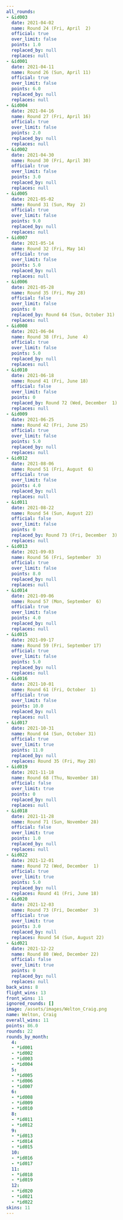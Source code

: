 ```yaml
---
all_rounds:
- &id003
  date: 2021-04-02
  name: Round 24 (Fri, April  2)
  official: true
  over_limit: false
  points: 1.0
  replaced_by: null
  replaces: null
- &id001
  date: 2021-04-11
  name: Round 26 (Sun, April 11)
  official: true
  over_limit: false
  points: 6.0
  replaced_by: null
  replaces: null
- &id004
  date: 2021-04-16
  name: Round 27 (Fri, April 16)
  official: true
  over_limit: false
  points: 2.0
  replaced_by: null
  replaces: null
- &id002
  date: 2021-04-30
  name: Round 30 (Fri, April 30)
  official: true
  over_limit: false
  points: 3.0
  replaced_by: null
  replaces: null
- &id005
  date: 2021-05-02
  name: Round 31 (Sun, May  2)
  official: true
  over_limit: false
  points: 9.0
  replaced_by: null
  replaces: null
- &id007
  date: 2021-05-14
  name: Round 32 (Fri, May 14)
  official: true
  over_limit: false
  points: 5.0
  replaced_by: null
  replaces: null
- &id006
  date: 2021-05-28
  name: Round 35 (Fri, May 28)
  official: false
  over_limit: false
  points: 0
  replaced_by: Round 64 (Sun, October 31)
  replaces: null
- &id008
  date: 2021-06-04
  name: Round 38 (Fri, June  4)
  official: true
  over_limit: false
  points: 5.0
  replaced_by: null
  replaces: null
- &id010
  date: 2021-06-18
  name: Round 41 (Fri, June 18)
  official: false
  over_limit: false
  points: 0
  replaced_by: Round 72 (Wed, December  1)
  replaces: null
- &id009
  date: 2021-06-25
  name: Round 42 (Fri, June 25)
  official: true
  over_limit: false
  points: 5.0
  replaced_by: null
  replaces: null
- &id012
  date: 2021-08-06
  name: Round 51 (Fri, August  6)
  official: true
  over_limit: false
  points: 4.0
  replaced_by: null
  replaces: null
- &id011
  date: 2021-08-22
  name: Round 54 (Sun, August 22)
  official: false
  over_limit: false
  points: 0
  replaced_by: Round 73 (Fri, December  3)
  replaces: null
- &id013
  date: 2021-09-03
  name: Round 56 (Fri, September  3)
  official: true
  over_limit: false
  points: 8.0
  replaced_by: null
  replaces: null
- &id014
  date: 2021-09-06
  name: Round 57 (Mon, September  6)
  official: true
  over_limit: false
  points: 4.0
  replaced_by: null
  replaces: null
- &id015
  date: 2021-09-17
  name: Round 59 (Fri, September 17)
  official: true
  over_limit: false
  points: 5.0
  replaced_by: null
  replaces: null
- &id016
  date: 2021-10-01
  name: Round 61 (Fri, October  1)
  official: true
  over_limit: false
  points: 10.0
  replaced_by: null
  replaces: null
- &id017
  date: 2021-10-31
  name: Round 64 (Sun, October 31)
  official: true
  over_limit: true
  points: 11.0
  replaced_by: null
  replaces: Round 35 (Fri, May 28)
- &id019
  date: 2021-11-18
  name: Round 68 (Thu, November 18)
  official: false
  over_limit: true
  points: 0
  replaced_by: null
  replaces: null
- &id018
  date: 2021-11-28
  name: Round 71 (Sun, November 28)
  official: false
  over_limit: true
  points: 1.0
  replaced_by: null
  replaces: null
- &id022
  date: 2021-12-01
  name: Round 72 (Wed, December  1)
  official: true
  over_limit: true
  points: 5.0
  replaced_by: null
  replaces: Round 41 (Fri, June 18)
- &id020
  date: 2021-12-03
  name: Round 73 (Fri, December  3)
  official: true
  over_limit: true
  points: 3.0
  replaced_by: null
  replaces: Round 54 (Sun, August 22)
- &id021
  date: 2021-12-22
  name: Round 80 (Wed, December 22)
  official: false
  over_limit: true
  points: 0
  replaced_by: null
  replaces: null
back_wins: 8
flight_wins: 13
front_wins: 11
ignored_rounds: []
image: /assets/images/Welton_Craig.png
name: Welton, Craig
overall_wins: 11
points: 86.0
rounds: 22
rounds_by_month:
  4:
  - *id001
  - *id002
  - *id003
  - *id004
  5:
  - *id005
  - *id006
  - *id007
  6:
  - *id008
  - *id009
  - *id010
  8:
  - *id011
  - *id012
  9:
  - *id013
  - *id014
  - *id015
  10:
  - *id016
  - *id017
  11:
  - *id018
  - *id019
  12:
  - *id020
  - *id021
  - *id022
skins: 11
---
```

